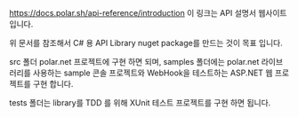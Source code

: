 https://docs.polar.sh/api-reference/introduction
이 링크는 API 설명서 웹사이트입니다.

위 문서를 참조해서 C# 용 API Library nuget package를 만드는 것이 목표 입니다.

src 폴더 polar.net 프로젝트에 구현 하면 되며,
samples 폴더에는 polar.net 라이브러리를 사용하는 sample 콘솔 프로젝트와 WebHook을 테스트하는 ASP.NET 웹 프로젝트를 구현 합니다.

tests 폴더는 library를 TDD 를 위해 XUnit 테스트 프로젝트를 구현 하면 됩니다.